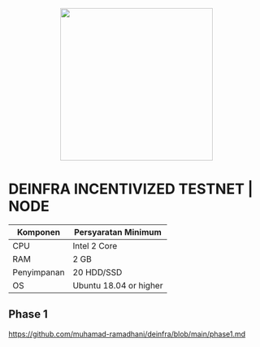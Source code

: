 
<p align="center">
  <img height="300" height="auto" src="https://user-images.githubusercontent.com/38981255/198820722-9f95bc3c-2963-4bda-8886-33c6ce89b13b.PNG">
</p>


# DEINFRA INCENTIVIZED TESTNET | NODE


|  Komponen |  Persyaratan Minimum |
| ------------ | ------------ |
| CPU  | Intel 2 Core  |
| RAM | 2 GB  |
| Penyimpanan  | 20 HDD/SSD |
| OS | Ubuntu 18.04 or higher |

## Phase 1
https://github.com/muhamad-ramadhani/deinfra/blob/main/phase1.md
